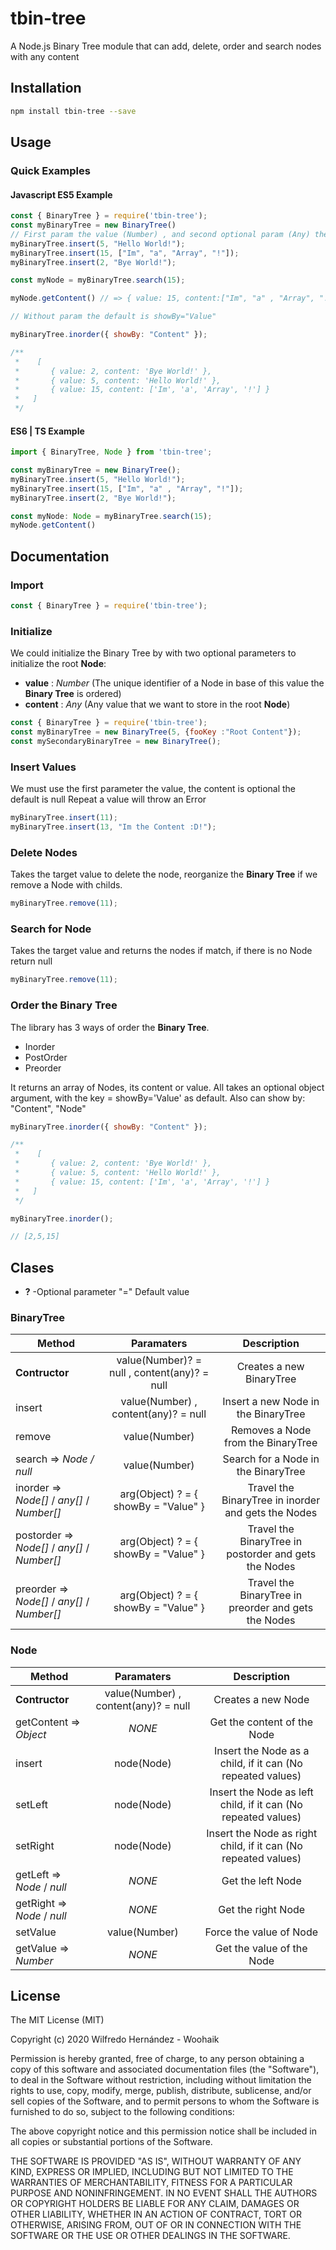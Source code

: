 # tbin-tree

A Node.js Binary Tree module that can add, delete, order and search nodes with any content

## Installation

```sh
npm install tbin-tree --save
```

## Usage

### Quick Examples
#### Javascript ES5 Example

```javascript
const { BinaryTree } = require('tbin-tree');
const myBinaryTree = new BinaryTree()
// First param the value (Number) , and second optional param (Any) the content.
myBinaryTree.insert(5, "Hello World!");
myBinaryTree.insert(15, ["Im", "a", "Array", "!"]);
myBinaryTree.insert(2, "Bye World!");

const myNode = myBinaryTree.search(15);

myNode.getContent() // => { value: 15, content:["Im", "a" , "Array", "!"]}

// Without param the default is showBy="Value"

myBinaryTree.inorder({ showBy: "Content" }); 

/**
 *    [
 *       { value: 2, content: 'Bye World!' },
 *       { value: 5, content: 'Hello World!' },
 *       { value: 15, content: ['Im', 'a', 'Array', '!'] }
 *   ]
 */

```

#### ES6 | TS Example

```typescript 
import { BinaryTree, Node } from 'tbin-tree';

const myBinaryTree = new BinaryTree();
myBinaryTree.insert(5, "Hello World!");
myBinaryTree.insert(15, ["Im", "a" , "Array", "!"]);
myBinaryTree.insert(2, "Bye World!");

const myNode: Node = myBinaryTree.search(15);
myNode.getContent()
```

## Documentation




### Import
```javascript
const { BinaryTree } = require('tbin-tree');
```

### Initialize

We could initialize the Binary Tree by with two optional parameters to initialize the root **Node**:
* **value** : _Number_ (The unique identifier of a Node in base of this value the **Binary Tree** is ordered)
* **content** : _Any_ (Any value that we want to store in the root **Node**)

```javascript
const { BinaryTree } = require('tbin-tree');
const myBinaryTree = new BinaryTree(5, {fooKey :"Root Content"});
const mySecondaryBinaryTree = new BinaryTree();
```


### Insert Values
We must use the first parameter the value, the content is optional the default is null
Repeat a value will throw an Error
```javascript
myBinaryTree.insert(11);
myBinaryTree.insert(13, "Im the Content :D!");
```

### Delete Nodes
Takes the target value to delete the node, reorganize the **Binary Tree** if we remove a Node with childs.
```javascript
myBinaryTree.remove(11);
```

### Search for Node 
Takes the target value and returns the nodes if match, if there is no Node return null
```javascript
myBinaryTree.remove(11);
```
### Order the Binary Tree
The library has 3 ways of order the **Binary Tree**.

* Inorder
* PostOrder
* Preorder

It returns an array of Nodes, its content or value.
All takes an optional object argument, with the key = showBy='Value' as default.
Also can show by: "Content", "Node"


```javascript
myBinaryTree.inorder({ showBy: "Content" }); 

/**
 *    [
 *       { value: 2, content: 'Bye World!' },
 *       { value: 5, content: 'Hello World!' },
 *       { value: 15, content: ['Im', 'a', 'Array', '!'] }
 *   ]
 */

myBinaryTree.inorder(); 

// [2,5,15]

```

## Clases

* **?** -Optional parameter "=" Default value 

### BinaryTree
| Method  | Paramaters | Description  |
| ------------- |:-------------:|:-------------:|
| __Contructor__     | value(Number)? = null  , content(any)? = null   | Creates a new BinaryTree |
| insert      | value(Number)  , content(any)? = null   | Insert a new Node in the BinaryTree |
| remove   | value(Number)  | Removes a Node from the BinaryTree |
| search  => _Node / null_   | value(Number)    | Search for a Node in the BinaryTree|
| inorder => _Node[]_ / _any[]_ / _Number[]_      | arg(Object) ? = { showBy = "Value" }    | Travel the BinaryTree in inorder and gets the Nodes|
| postorder => _Node[]_ / _any[]_ / _Number[]_    | arg(Object) ? = { showBy = "Value" }     | Travel the BinaryTree in postorder and gets the Nodes|
| preorder => _Node[]_ / _any[]_ / _Number[]_     | arg(Object) ? = { showBy = "Value" }     | Travel the BinaryTree in preorder and gets the Nodes|


### Node
| Method  | Paramaters | Description  |
| ------------- |:-------------:|:-------------:|
| __Contructor__     | value(Number)  , content(any)? = null   | Creates a new Node |
| getContent  => _Object_      | _NONE_     | Get the content of the Node |
| insert   | node(Node)     | Insert the Node as a child, if it can (No repeated values)|
| setLeft   | node(Node)    | Insert the Node as left child, if it can (No repeated values)|
| setRight    | node(Node)    |Insert the Node as right child, if it can (No repeated values)|
| getLeft  => _Node_ / _null_     | _NONE_     |Get the left Node|
| getRight => _Node_ / _null_     | _NONE_    |Get the right Node|
| setValue     | value(Number)     |Force the value of Node|
| getValue => _Number_    | _NONE_     |Get the value of the Node|


## License

The MIT License (MIT)

Copyright (c) 2020 Wilfredo Hernández - Woohaik

Permission is hereby granted, free of charge, to any person obtaining a copy
of this software and associated documentation files (the "Software"), to deal
in the Software without restriction, including without limitation the rights
to use, copy, modify, merge, publish, distribute, sublicense, and/or sell
copies of the Software, and to permit persons to whom the Software is
furnished to do so, subject to the following conditions:

The above copyright notice and this permission notice shall be included in
all copies or substantial portions of the Software.

THE SOFTWARE IS PROVIDED "AS IS", WITHOUT WARRANTY OF ANY KIND, EXPRESS OR
IMPLIED, INCLUDING BUT NOT LIMITED TO THE WARRANTIES OF MERCHANTABILITY,
FITNESS FOR A PARTICULAR PURPOSE AND NONINFRINGEMENT. IN NO EVENT SHALL THE
AUTHORS OR COPYRIGHT HOLDERS BE LIABLE FOR ANY CLAIM, DAMAGES OR OTHER
LIABILITY, WHETHER IN AN ACTION OF CONTRACT, TORT OR OTHERWISE, ARISING FROM,
OUT OF OR IN CONNECTION WITH THE SOFTWARE OR THE USE OR OTHER DEALINGS IN
THE SOFTWARE.